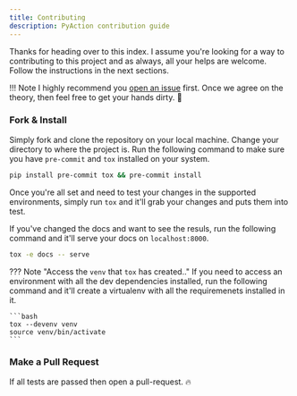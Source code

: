 ```yaml
---
title: Contributing
description: PyAction contribution guide
---
```


Thanks for heading over to this index. I assume you're looking for a way to contributing to this project and as always, all your helps are welcome. Follow the instructions in the next sections.

!!! Note
    I highly recommend you [open an issue](https://github.com/lnxpy/cookiecutter-pyaction/issues/new/choose) first. Once we agree on the theory, then feel free to get your hands dirty. :beers:

### Fork & Install
Simply fork and clone the repository on your local machine. Change your directory to where the project is. Run the following command to make sure you have `pre-commit` and `tox` installed on your system.

```bash
pip install pre-commit tox && pre-commit install
```

Once you're all set and need to test your changes in the supported environments, simply run `tox` and it'll grab your changes and puts them into test.

If you've changed the docs and want to see the resuls, run the following command and it'll serve your docs on `localhost:8000`.

```bash
tox -e docs -- serve
```

??? Note "Access the `venv` that `tox` has created.."
    If you need to access an environment with all the dev dependencies installed, run the following command and it'll create a virtualenv with all the requiremenets installed in it.

    ```bash
    tox --devenv venv
    source venv/bin/activate
    ```

### Make a Pull Request
If all tests are passed then open a pull-request. :fire:
